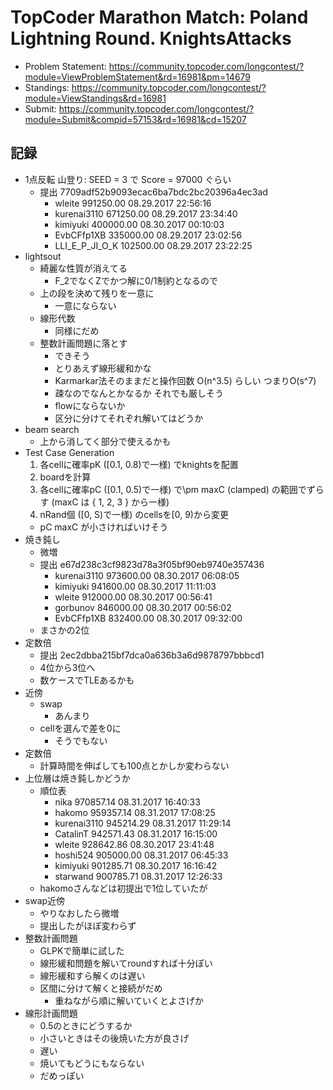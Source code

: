 # TopCoder Marathon Match: Poland Lightning Round. KnightsAttacks

-   Problem Statement: <https://community.topcoder.com/longcontest/?module=ViewProblemStatement&rd=16981&pm=14679>
-   Standings: <https://community.topcoder.com/longcontest/?module=ViewStandings&rd=16981>
-   Submit: <https://community.topcoder.com/longcontest/?module=Submit&compid=57153&rd=16981&cd=15207>

## 記録

-   1点反転 山登り: SEED = 3 で Score = 97000 ぐらい
    -   提出 7709adf52b9093ecac6ba7bdc2bc20396a4ec3ad
        -   wleite 	991250.00 	08.29.2017 22:56:16
        -   kurenai3110 	671250.00 	08.29.2017 23:34:40
        -   kimiyuki 	400000.00 	08.30.2017 00:10:03
        -   EvbCFfp1XB 	335000.00 	08.29.2017 23:02:56
        -   LLI_E_P_JI_O_K 	102500.00 	08.29.2017 23:22:25
-   lightsout
    -   綺麗な性質が消えてる
        -   F_2でなくZでかつ解に0/1制約となるので
    -   上の段を決めて残りを一意に
        -   一意にならない
    -   線形代数
        -   同様にだめ
    -   整数計画問題に落とす
        -   できそう
        -   とりあえず線形緩和かな
        -   Karmarkar法そのままだと操作回数 O(n^3.5) らしい つまりO(s^7)
        -   疎なのでなんとかなるか それでも厳しそう
        -   flowにならないか
        -   区分に分けてそれぞれ解いてはどうか
-   beam search
    -   上から消してく部分で使えるかも
-   Test Case Generation
    1.  各cellに確率pK ([0.1, 0.8)で一様) でknightsを配置
    2.  boardを計算
    3.  各cellに確率pC ([0.1, 0.5)で一様) で\pm maxC (clamped) の範囲でずらす (maxC は { 1, 2, 3 } から一様)
    4.  nRand個 ([0, S)で一様) のcellsを[0, 9)から変更
    -   pC maxC が小さければいけそう
-   焼き鈍し
    -   微増
    -   提出 e67d238c3cf9823d78a3f05bf90eb9740e357436
        -   kurenai3110 	973600.00 	08.30.2017 06:08:05
        -   kimiyuki 	941600.00 	08.30.2017 11:11:03
        -   wleite 	912000.00 	08.30.2017 00:56:41
        -   gorbunov 	846000.00 	08.30.2017 00:56:02
        -   EvbCFfp1XB 	832400.00 	08.30.2017 09:32:00
    -   まさかの2位
-   定数倍
    -   提出 2ec2dbba215bf7dca0a636b3a6d9878797bbbcd1
    -   4位から3位へ
    -   数ケースでTLEあるかも
-   近傍
    -   swap
        -   あんまり
    -   cellを選んで差を0に
        -   そうでもない
-   定数倍
    -   計算時間を伸ばしても100点とかしか変わらない
-   上位層は焼き鈍しかどうか
    -   順位表
        -   nika	970857.14	08.31.2017 16:40:33
        -   hakomo	959357.14	08.31.2017 17:08:25
        -   kurenai3110	945214.29	08.31.2017 11:29:14
        -   CatalinT	942571.43	08.31.2017 16:15:00
        -   wleite	928642.86	08.30.2017 23:41:48
        -   hoshi524	905000.00	08.31.2017 06:45:33
        -   kimiyuki	901285.71	08.30.2017 16:16:42
        -   starwand	900785.71	08.31.2017 12:26:33
    -   hakomoさんなどは初提出で1位していたが
-   swap近傍
    -   やりなおしたら微増
    -   提出したがほぼ変わらず
-   整数計画問題
    -   GLPKで簡単に試した
    -   線形緩和問題を解いてroundすれば十分ぽい
    -   線形緩和すら解くのは遅い
    -   区間に分けて解くと接続がだめ
        -   重ねながら順に解いていくとよさげか
-   線形計画問題
    -   0.5のときにどうするか
    -   小さいときはその後焼いた方が良さげ
    -   遅い
    -   焼いてもどうにもならない
    -   だめっぽい
